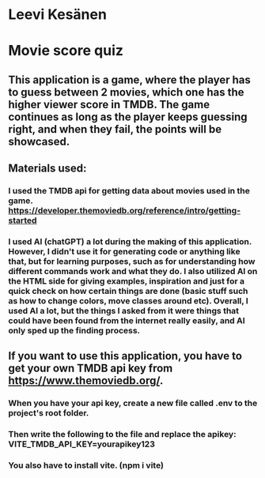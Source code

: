 # Leevi Kesänen

# Movie score quiz

## This application is a game, where the player has to guess between 2 movies, which one has the higher viewer score in TMDB. The game continues as long as the player keeps guessing right, and when they fail, the points will be showcased.

## Materials used:

### I used the TMDB api for getting data about movies used in the game. https://developer.themoviedb.org/reference/intro/getting-started

### I used AI (chatGPT) a lot during the making of this application. However, I didn't use it for generating code or anything like that, but for learning purposes, such as for understanding how different commands work and what they do. I also utilized AI on the HTML side for giving examples, inspiration and just for a quick check on how certain things are done (basic stuff such as how to change colors, move classes around etc). Overall, I used AI a lot, but the things I asked from it were things that could have been found from the internet really easily, and AI only sped up the finding process.

## If you want to use this application, you have to get your own TMDB api key from https://www.themoviedb.org/.

### When you have your api key, create a new file called .env to the project's root folder.

### Then write the following to the file and replace the apikey: VITE_TMDB_API_KEY=yourapikey123
### You also have to install vite. (npm i vite)

